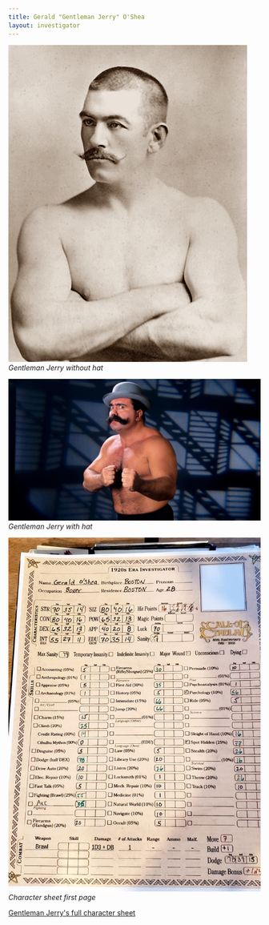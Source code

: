 ```yaml
---
title: Gerald "Gentleman Jerry" O'Shea
layout: investigator
---
```


![Gentleman Jerry](jerry-without-hat.png)
_Gentleman Jerry without hat_

![Gentleman Jerry](jerry-with-hat.jpg)
_Gentleman Jerry with hat_

![character sheet](jerry.jpg)
_Character sheet first page_

[Gentleman Jerry's full character sheet](Gentleman-Jerry-02.pdf)